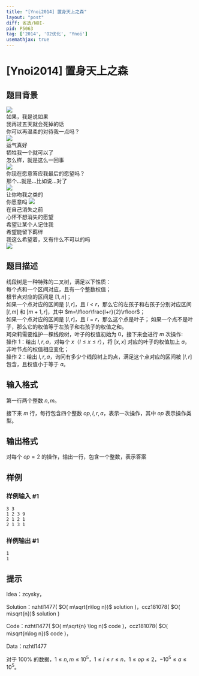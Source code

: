 ```yaml
---
title: "[Ynoi2014] 置身天上之森"
layout: "post"
diff: 省选/NOI-
pid: P5063
tag: ['2014', 'O2优化', 'Ynoi']
usemathjax: true
---
```


# [Ynoi2014] 置身天上之森
## 题目背景

![](https://cdn.luogu.com.cn/upload/pic/45593.png)  
如果，我是说如果  
我再过五天就会死掉的话  
你可以再温柔的对待我一点吗？  
![](https://cdn.luogu.com.cn/upload/pic/45555.png)  
运气真好  
牺牲我一个就可以了  
怎么样，就是这么一回事   
![](https://cdn.luogu.com.cn/upload/pic/45566.png)  
你现在愿意答应我最后的愿望吗？  
那个...就是...比如说...对了  
![](https://cdn.luogu.com.cn/upload/pic/45577.png)  
让你吻我之类的  
你愿意吗 
![](https://cdn.luogu.com.cn/upload/pic/45586.png)  
在自己消失之前  
心怀不想消失的愿望  
希望让某个人记住我   
希望能留下羁绊  
我这么希望着，又有什么不可以的吗  
![](https://cdn.luogu.com.cn/upload/pic/45501.png)  
## 题目描述

线段树是一种特殊的二叉树，满足以下性质：  
每个点和一个区间对应，且有一个整数权值；  
根节点对应的区间是 $[1,n]$；  
如果一个点对应的区间是 $[l,r]$，且 $l<r$，那么它的左孩子和右孩子分别对应区间 $[l,m]$ 和 $[m+1,r]$，其中 $m=\lfloor\frac{l+r}{2}\rfloor$；  
如果一个点对应的区间是 $[l,r]$，且 $l=r$，那么这个点是叶子；
如果一个点不是叶子，那么它的权值等于左孩子和右孩子的权值之和。  
珂朵莉需要维护一棵线段树，叶子的权值初始为 $0$，接下来会进行 $m$ 次操作:  
操作 $1$：给出 $l,r,a$，对每个 $x$（$l\leq x\leq r$），将 $[x,x]$ 对应的叶子的权值加上 $a$，非叶节点的权值相应变化；  
操作 $2$：给出 $l,r,a$，询问有多少个线段树上的点，满足这个点对应的区间被 $[l,r]$ 包含，且权值小于等于 $a$。
## 输入格式

第一行两个整数 $n,m$。

接下来 $m$ 行，每行包含四个整数 $op,l,r,a$，表示一次操作，其中 $op$ 表示操作类型。

## 输出格式

对每个 $op=2$ 的操作，输出一行，包含一个整数，表示答案
## 样例

### 样例输入 #1
```
3 3
1 2 3 9
2 1 2 1
2 1 3 1
```
### 样例输出 #1
```
1
1
```
## 提示

Idea：zcysky，

Solution：nzhtl1477( $O( m\sqrt{n\log n})$ solution )，ccz181078( $O( m\sqrt{n})$ solution )

Code：nzhtl1477( $O( m\sqrt{n} \log n)$ code )，ccz181078( $O( m\sqrt{n\log n})$ code )，

Data：nzhtl1477

对于 $100\%$ 的数据，$1\leq n,m\leq 10^5$，$1\leq l\leq r\leq n$，$1\leq op\leq 2$，$-10^5\leq a\leq 10^5$。  


